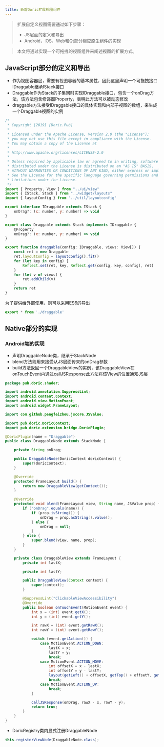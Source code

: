 ```yaml
---
title: 新增Doric扩展视图组件
---
```

> 扩展自定义视图需要通过如下步骤：
> - JS层面的定义和导出
> - Android，iOS，Web和Qt部分相应原生组件的实现

> 本文将通过实现一个可拖拽的视图组件来阐述视图的扩展方式。

## JavaScript部分的定义和导出

* 作为视图容器层，需要有视图容器的基本属性，因此这里声明一个可拖拽接口IDraggable继承IStack接口
* Draggable作为Stack的子集同时实现IDraggable接口，包含一个onDrag方法，该方法包含修饰器Property，表明此方法可以被动态修改
* draggable方法接受IDraggable接口的具体实现和内部子视图的数组，来生成一个Draggable视图的实例

```javascript
/*
 * Copyright [2019] [Doric.Pub]
 *
 * Licensed under the Apache License, Version 2.0 (the "License");
 * you may not use this file except in compliance with the License.
 * You may obtain a copy of the License at
 *
 * http://www.apache.org/licenses/LICENSE-2.0
 *
 * Unless required by applicable law or agreed to in writing, software
 * distributed under the License is distributed on an "AS IS" BASIS,
 * WITHOUT WARRANTIES OR CONDITIONS OF ANY KIND, either express or implied.
 * See the License for the specific language governing permissions and
 * limitations under the License.
 */
import { Property, View } from "../ui/view"
import { IStack, Stack } from "../widget/layouts"
import { layoutConfig } from "../util/layoutconfig"

export interface IDraggable extends IStack {
    onDrag?: (x: number, y: number) => void
}

export class Draggable extends Stack implements IDraggable {
    @Property
    onDrag?: (x: number, y: number) => void
}

export function draggable(config: IDraggable, views: View[]) {
    const ret = new Draggable
    ret.layoutConfig = layoutConfig().fit()
    for (let key in config) {
        Reflect.set(ret, key, Reflect.get(config, key, config), ret)
    }
    for (let v of views) {
        ret.addChild(v)
    }
    return ret
}
```

为了提供给外部使用，则可以采用ES6的导出

```javascript
export * from './draggable'
```

## Native部分的实现
### Android端的实现

* 声明DraggableNode类，继承于StackNode
* blend方法则用来接受从JS层面传来的onDrag参数
* build方法返回一个DraggableView的实例，该DraggableView在onTouchEvent内通过callJSResponse此方法将该View的位置通知JS层

```java
package pub.doric.shader;

import android.annotation.SuppressLint;
import android.content.Context;
import android.view.MotionEvent;
import android.widget.FrameLayout;

import com.github.pengfeizhou.jscore.JSValue;

import pub.doric.DoricContext;
import pub.doric.extension.bridge.DoricPlugin;

@DoricPlugin(name = "Draggable")
public class DraggableNode extends StackNode {

    private String onDrag;

    public DraggableNode(DoricContext doricContext) {
        super(doricContext);
    }

    @Override
    protected FrameLayout build() {
        return new DraggableView(getContext());
    }

    @Override
    protected void blend(FrameLayout view, String name, JSValue prop) {
        if ("onDrag".equals(name)) {
            if (prop.isString()) {
                onDrag = prop.asString().value();
            } else {
                onDrag = null;
            }
        } else {
            super.blend(view, name, prop);
        }
    }

    private class DraggableView extends FrameLayout {
        private int lastX;

        private int lastY;

        public DraggableView(Context context) {
            super(context);
        }

        @SuppressLint("ClickableViewAccessibility")
        @Override
        public boolean onTouchEvent(MotionEvent event) {
            int x = (int) event.getX();
            int y = (int) event.getY();

            int rawX = (int) event.getRawX();
            int rawY = (int) event.getRawY();

            switch (event.getAction()) {
                case MotionEvent.ACTION_DOWN:
                    lastX = x;
                    lastY = y;
                    break;
                case MotionEvent.ACTION_MOVE:
                    int offsetX = x - lastX;
                    int offsetY = y - lastY;
                    layout(getLeft() + offsetX, getTop() + offsetY, getRight() + offsetX, getBottom() + offsetY);
                    break;
                case MotionEvent.ACTION_UP:
                    break;
            }

            callJSResponse(onDrag, rawX - x, rawY - y);
            return true;
        }
    }
}
```

* DoricRegistry类内显式注册DraggableNode

```java
this.registerViewNode(DraggableNode.class);
```